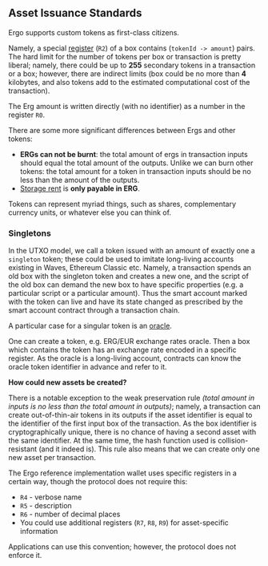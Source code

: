 
## Asset Issuance Standards 

Ergo supports custom tokens as first-class citizens. 

Namely, a special [register](registers.md) (`R2`) of a box contains (`tokenId -> amount`) pairs. The hard limit for the number of tokens per box or transaction is pretty liberal; namely, there could be up to **255** secondary tokens in a transaction or a box; however, there are indirect limits (box could be no more than **4** kilobytes, and also tokens add to the estimated computational cost of the transaction).

The Erg amount is written directly (with no identifier) as a number in the register `R0`. 

There are some more significant differences between Ergs and other tokens:

* **ERGs can not be burnt**: the total amount of ergs in transaction inputs should equal the total amount of the outputs. Unlike we can burn other tokens: the total amount for a token in transaction inputs should be no less than the amount of the outputs.
* [Storage rent](rent.md) is **only payable in ERG**.

Tokens can represent myriad things, such as shares, complementary currency units, or whatever else you can think of. 

### Singletons

In the UTXO model, we call a token issued with an amount of exactly one a `singleton` token; these could be used to imitate long-living accounts existing in Waves, Ethereum Classic etc. Namely, a transaction spends an old box with the singleton token and creates a new one, and the script of the old box can demand the new box to have specific properties (e.g. a particular script or a particular amount). Thus the smart account marked with the token can live and have its state changed as prescribed by the smart account contract through a transaction chain. 

A particular case for a singular token is an [oracle](oracles.md). 

One can create a token, e.g. ERG/EUR exchange rates oracle. Then a box which contains the token has an exchange rate encoded in a specific register. As the oracle is a long-living account, contracts can know the oracle token identifier in advance and refer to it. 

**How could new assets be created?**

There is a notable exception to the weak preservation rule *(total amount in inputs is no less than the total amount in outputs)*; namely, a transaction can create out-of-thin-air tokens in its outputs if the asset identifier is equal to the identifier of the first input box of the transaction. As the box identifier is cryptographically unique, there is no chance of having a second asset with the same identifier. At the same time, the hash function used is collision-resistant (and it indeed is). This rule also means that we can create only one new asset per transaction. 

The Ergo reference implementation wallet uses specific registers in a certain way, though the protocol does not require this: 

* `R4` - verbose name
* `R5` - description
* `R6` - number of decimal places
* You could use additional registers (`R7`, `R8`, `R9`) for asset-specific information 

Applications can use this convention; however, the protocol does not enforce it.
